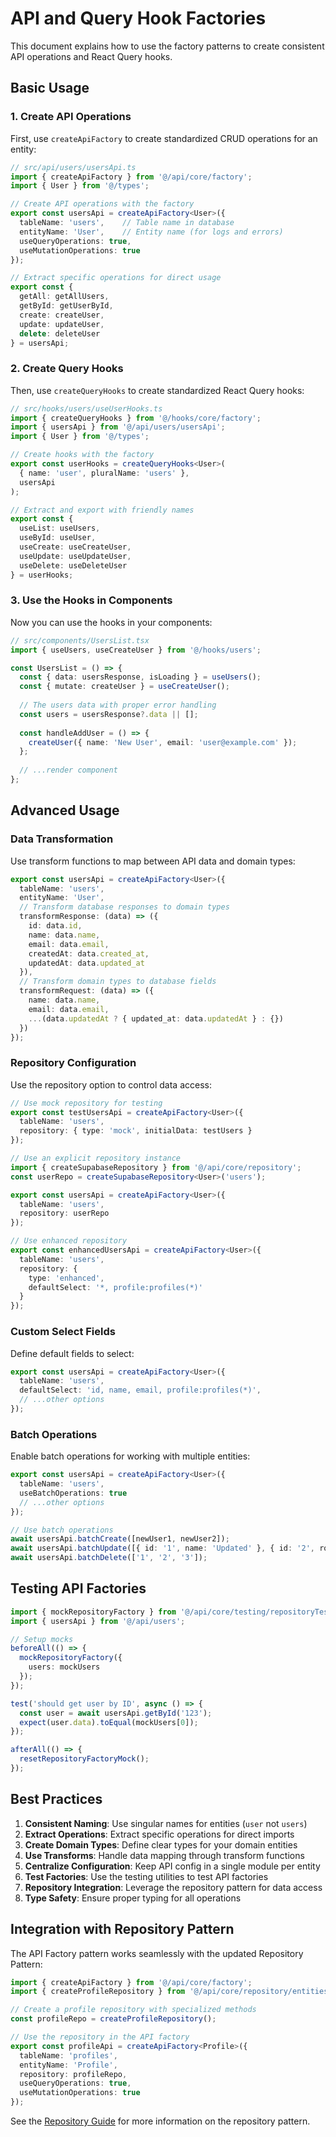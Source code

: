 
# API and Query Hook Factories

This document explains how to use the factory patterns to create consistent API operations and React Query hooks.

## Basic Usage

### 1. Create API Operations

First, use `createApiFactory` to create standardized CRUD operations for an entity:

```typescript
// src/api/users/usersApi.ts
import { createApiFactory } from '@/api/core/factory';
import { User } from '@/types';

// Create API operations with the factory
export const usersApi = createApiFactory<User>({
  tableName: 'users',    // Table name in database
  entityName: 'User',    // Entity name (for logs and errors)
  useQueryOperations: true,
  useMutationOperations: true
});

// Extract specific operations for direct usage
export const {
  getAll: getAllUsers,
  getById: getUserById,
  create: createUser,
  update: updateUser,
  delete: deleteUser
} = usersApi;
```

### 2. Create Query Hooks

Then, use `createQueryHooks` to create standardized React Query hooks:

```typescript
// src/hooks/users/useUserHooks.ts
import { createQueryHooks } from '@/hooks/core/factory';
import { usersApi } from '@/api/users/usersApi';
import { User } from '@/types';

// Create hooks with the factory
export const userHooks = createQueryHooks<User>(
  { name: 'user', pluralName: 'users' },
  usersApi
);

// Extract and export with friendly names
export const {
  useList: useUsers,
  useById: useUser,
  useCreate: useCreateUser,
  useUpdate: useUpdateUser,
  useDelete: useDeleteUser
} = userHooks;
```

### 3. Use the Hooks in Components

Now you can use the hooks in your components:

```typescript
// src/components/UsersList.tsx
import { useUsers, useCreateUser } from '@/hooks/users';

const UsersList = () => {
  const { data: usersResponse, isLoading } = useUsers();
  const { mutate: createUser } = useCreateUser();
  
  // The users data with proper error handling
  const users = usersResponse?.data || [];
  
  const handleAddUser = () => {
    createUser({ name: 'New User', email: 'user@example.com' });
  };
  
  // ...render component
};
```

## Advanced Usage

### Data Transformation

Use transform functions to map between API data and domain types:

```typescript
export const usersApi = createApiFactory<User>({
  tableName: 'users',
  entityName: 'User',
  // Transform database responses to domain types
  transformResponse: (data) => ({
    id: data.id,
    name: data.name,
    email: data.email,
    createdAt: data.created_at,
    updatedAt: data.updated_at
  }),
  // Transform domain types to database fields
  transformRequest: (data) => ({
    name: data.name,
    email: data.email,
    ...(data.updatedAt ? { updated_at: data.updatedAt } : {})
  })
});
```

### Repository Configuration

Use the repository option to control data access:

```typescript
// Use mock repository for testing
export const testUsersApi = createApiFactory<User>({
  tableName: 'users',
  repository: { type: 'mock', initialData: testUsers }
});

// Use an explicit repository instance
import { createSupabaseRepository } from '@/api/core/repository';
const userRepo = createSupabaseRepository<User>('users');

export const usersApi = createApiFactory<User>({
  tableName: 'users',
  repository: userRepo
});

// Use enhanced repository
export const enhancedUsersApi = createApiFactory<User>({
  tableName: 'users',
  repository: {
    type: 'enhanced', 
    defaultSelect: '*, profile:profiles(*)'
  }
});
```

### Custom Select Fields

Define default fields to select:

```typescript
export const usersApi = createApiFactory<User>({
  tableName: 'users',
  defaultSelect: 'id, name, email, profile:profiles(*)', 
  // ...other options
});
```

### Batch Operations

Enable batch operations for working with multiple entities:

```typescript
export const usersApi = createApiFactory<User>({
  tableName: 'users',
  useBatchOperations: true
  // ...other options
});

// Use batch operations
await usersApi.batchCreate([newUser1, newUser2]);
await usersApi.batchUpdate([{ id: '1', name: 'Updated' }, { id: '2', role: 'admin' }]);
await usersApi.batchDelete(['1', '2', '3']);
```

## Testing API Factories

```typescript
import { mockRepositoryFactory } from '@/api/core/testing/repositoryTestUtils';
import { usersApi } from '@/api/users';

// Setup mocks
beforeAll(() => {
  mockRepositoryFactory({
    users: mockUsers
  });
});

test('should get user by ID', async () => {
  const user = await usersApi.getById('123');
  expect(user.data).toEqual(mockUsers[0]);
});

afterAll(() => {
  resetRepositoryFactoryMock();
});
```

## Best Practices

1. **Consistent Naming**: Use singular names for entities (`user` not `users`)
2. **Extract Operations**: Extract specific operations for direct imports
3. **Create Domain Types**: Define clear types for your domain entities
4. **Use Transforms**: Handle data mapping through transform functions
5. **Centralize Configuration**: Keep API config in a single module per entity
6. **Test Factories**: Use the testing utilities to test API factories
7. **Repository Integration**: Leverage the repository pattern for data access
8. **Type Safety**: Ensure proper typing for all operations

## Integration with Repository Pattern

The API Factory pattern works seamlessly with the updated Repository Pattern:

```typescript
import { createApiFactory } from '@/api/core/factory';
import { createProfileRepository } from '@/api/core/repository/entities/factories';

// Create a profile repository with specialized methods
const profileRepo = createProfileRepository();

// Use the repository in the API factory
export const profileApi = createApiFactory<Profile>({
  tableName: 'profiles',
  entityName: 'Profile',
  repository: profileRepo,
  useQueryOperations: true,
  useMutationOperations: true
});
```

See the [Repository Guide](./repository/REPOSITORY_GUIDE.md) for more information on the repository pattern.
